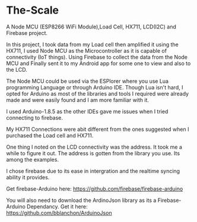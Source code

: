 # The-Scale
A Node MCU (ESP8266 WiFi Module),Load Cell, HX711, LCD(I2C) and Firebase project.

In this project, I took data from my Load cell then amplified it using the HX711,
I used Node MCU as the Microcontroller as it is capable of connectivity (IoT things).
Using Firebase to collect the data from the Node MCU and Finally sent it to my Android app for some one to view and also to the LCD.

The Node MCU could be used via the ESPlorer where you use Lua programming Language or through Arduino IDE. Though Lua isn't hard, I opted for Arduino as most of the libraries and tools I required were already made and were easily found and I am more familiar with it.

I used Arduino-1.8.5 as the other IDEs gave me issues when I tried connecting to firebase.

My HX711 Connections were abit different from the ones suggested when I purchased the Load cell and HX711.

One thing I noted on the LCD connectivity was the address. It took me a while to figure it out. The address is gotten from the library you use. Its among the examples. 

I chose firebase due to its ease in intergration and the realtime syncing ability it provides.

Get firebase-Arduino here: https://github.com/firebase/firebase-arduino

You will also need to download the ArdinoJson library as its a Firebase-Arduino Dependancy. 
Get it here: https://github.com/bblanchon/ArduinoJson 
